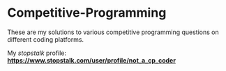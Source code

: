 # Competitive-Programming
These are my solutions to various competitive programming questions on different coding platforms.

My _stopstalk_ profile:  **https://www.stopstalk.com/user/profile/not_a_cp_coder**
